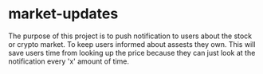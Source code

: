 # market-updates

The purpose of this project is to push notification to users about the stock or crypto market. To keep users informed about assests they own.
This will save users time from looking up the price because they can just look at the notification every 'x' amount of time.
